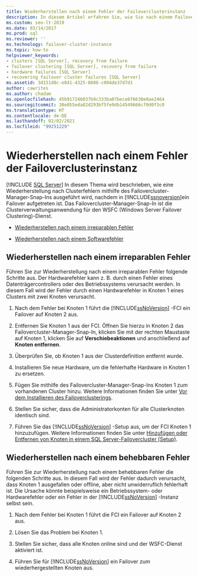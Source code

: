```yaml
---
title: Wiederherstellen nach einem Fehler der Failoverclusterinstanz
description: In diesem Artikel erfahren Sie, wie Sie nach einem Failover einer Failoverclusterinstanz über das Failovercluster-Manager-Snap-In eine Wiederherstellung durchführen, nachdem in SQL Server ein Failover aufgetreten ist.
ms.custom: seo-lt-2019
ms.date: 03/14/2017
ms.prod: sql
ms.reviewer: ''
ms.technology: failover-cluster-instance
ms.topic: how-to
helpviewer_keywords:
- clusters [SQL Server], recovery from failure
- failover clustering [SQL Server], recovery from failure
- hardware failures [SQL Server]
- recovering failover cluster failures [SQL Server]
ms.assetid: 3d151d0c-e841-4325-8606-c094de37d7d1
author: cawrites
ms.author: chadam
ms.openlocfilehash: 45b917246037b9c333ba07bece6f6630e0ae2464
ms.sourcegitcommit: 38e055eda82d293bf5fe9db14549666cf0d0f3c0
ms.translationtype: HT
ms.contentlocale: de-DE
ms.lasthandoff: 02/02/2021
ms.locfileid: "99251229"
---
```

# <a name="recover-from-failover-cluster-instance-failure"></a>Wiederherstellen nach einem Fehler der Failoverclusterinstanz
[!INCLUDE [SQL Server](../../../includes/applies-to-version/sqlserver.md)]
  In diesem Thema wird beschrieben, wie eine Wiederherstellung nach Clusterfehlern mithilfe des Failovercluster-Manager-Snap-Ins ausgeführt wird, nachdem in [!INCLUDE[ssnoversion](../../../includes/ssnoversion-md.md)]ein Failover aufgetreten ist. Das Failovercluster-Manager-Snap-In ist die Clusterverwaltungsanwendung für den WSFC (Windows Server Failover Clustering)-Dienst.  
  
-   [Wiederherstellen nach einem irreparablen Fehler](#Scenario1)  
  
-   [Wiederherstellen nach einem Softwarefehler](#Scenario2)  
  
##  <a name="recover-from-an-irreparable-failure"></a><a name="Scenario1"></a> Wiederherstellen nach einem irreparablen Fehler  
 Führen Sie zur Wiederherstellung nach einem irreparablen Fehler folgende Schritte aus. Der Hardwarefehler kann z. B. durch einen Fehler eines Datenträgercontrollers oder des Betriebssystems verursacht werden. In diesem Fall wird der Fehler durch einen Hardwarefehler in Knoten 1 eines Clusters mit zwei Knoten verursacht.  
  
1.  Nach dem Fehler bei Knoten 1 führt die [!INCLUDE[ssNoVersion](../../../includes/ssnoversion-md.md)] -FCI ein Failover auf Knoten 2 aus.  
  
2.  Entfernen Sie Knoten 1 aus der FCI. Öffnen Sie hierzu in Knoten 2 das Failovercluster-Manager-Snap-In, klicken Sie mit der rechten Maustaste auf Knoten 1, klicken Sie auf **Verschiebeaktionen** und anschließend auf **Knoten entfernen**.  
  
3.  Überprüfen Sie, ob Knoten 1 aus der Clusterdefinition entfernt wurde.  
  
4.  Installieren Sie neue Hardware, um die fehlerhafte Hardware in Knoten 1 zu ersetzen.  
  
5.  Fügen Sie mithilfe des Failovercluster-Manager-Snap-Ins Knoten 1 zum vorhandenen Cluster hinzu. Weitere Informationen finden Sie unter [Vor dem Installieren des Failoverclusterings](../../../sql-server/failover-clusters/install/before-installing-failover-clustering.md).  
  
6.  Stellen Sie sicher, dass die Administratorkonten für alle Clusterknoten identisch sind.  
  
7.  Führen Sie das [!INCLUDE[ssNoVersion](../../../includes/ssnoversion-md.md)] -Setup aus, um der FCI Knoten 1 hinzuzufügen. Weitere Informationen finden Sie unter [Hinzufügen oder Entfernen von Knoten in einem SQL Server-Failovercluster &#40;Setup&#41;](../../../sql-server/failover-clusters/install/add-or-remove-nodes-in-a-sql-server-failover-cluster-setup.md).  
  
##  <a name="recover-from-a-reparable-failure"></a><a name="Scenario2"></a> Wiederherstellen nach einem behebbaren Fehler  
 Führen Sie zur Wiederherstellung nach einem behebbaren Fehler die folgenden Schritte aus. In diesem Fall wird der Fehler dadurch verursacht, dass Knoten 1 ausgefallen oder offline, aber nicht unwiderruflich fehlerhaft ist. Die Ursache könnte beispielsweise ein Betriebssystem- oder Hardwarefehler oder ein Fehler in der [!INCLUDE[ssNoVersion](../../../includes/ssnoversion-md.md)] -Instanz selbst sein.  
  
1.  Nach dem Fehler bei Knoten 1 führt die FCI ein Failover auf Knoten 2 aus.  
  
2.  Lösen Sie das Problem bei Knoten 1.  
  
3.  Stellen Sie sicher, dass alle Knoten online sind und der WSFC-Dienst aktiviert ist.  
  
4.  Führen Sie für [!INCLUDE[ssNoVersion](../../../includes/ssnoversion-md.md)] ein Failover zum wiederhergestellten Knoten aus.  
  
  
